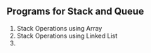 ## Programs for Stack and Queue
1. Stack Operations using Array
2. Stack Operations using Linked List
3.
